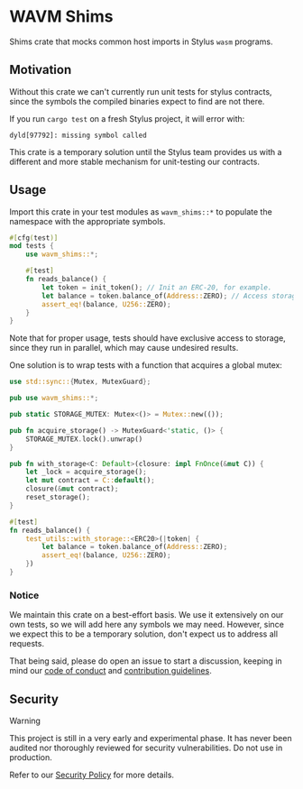 # WAVM Shims

Shims crate that mocks common host imports in Stylus `wasm` programs.

## Motivation

Without this crate we can't currently run unit tests for stylus contracts,
since the symbols the compiled binaries expect to find are not there.

If you run `cargo test` on a fresh Stylus project, it will error with:

    dyld[97792]: missing symbol called

This crate is a temporary solution until the Stylus team provides us with a
different and more stable mechanism for unit-testing our contracts.

## Usage

Import this crate in your test modules as `wavm_shims::*` to populate the
namespace with the appropriate symbols.

```rust
#[cfg(test)]
mod tests {
    use wavm_shims::*;

    #[test]
    fn reads_balance() {
        let token = init_token(); // Init an ERC-20, for example.
        let balance = token.balance_of(Address::ZERO); // Access storage.
        assert_eq!(balance, U256::ZERO);
    }
}
```

Note that for proper usage, tests should have exclusive access to storage,
since they run in parallel, which may cause undesired results.

One solution is to wrap tests with a function that acquires a global mutex:

```rust
use std::sync::{Mutex, MutexGuard};

pub use wavm_shims::*;

pub static STORAGE_MUTEX: Mutex<()> = Mutex::new(());

pub fn acquire_storage() -> MutexGuard<'static, ()> {
    STORAGE_MUTEX.lock().unwrap()
}

pub fn with_storage<C: Default>(closure: impl FnOnce(&mut C)) {
    let _lock = acquire_storage();
    let mut contract = C::default();
    closure(&mut contract);
    reset_storage();
}

#[test]
fn reads_balance() {
    test_utils::with_storage::<ERC20>(|token| {
        let balance = token.balance_of(Address::ZERO);
        assert_eq!(balance, U256::ZERO);
    })
}
```

### Notice

We maintain this crate on a best-effort basis. We use it extensively on our own
tests, so we will add here any symbols we may need. However, since we expect
this to be a temporary solution, don't expect us to address all requests.

That being said, please do open an issue to start a discussion, keeping in mind
our [code of conduct] and [contribution guidelines].

[code of conduct]: ../../CODE_OF_CONDUCT.md
[contribution guidelines]: ../../CONTRIBUTING.md

## Security

> [!WARNING]
> This project is still in a very early and experimental phase. It has never
> been audited nor thoroughly reviewed for security vulnerabilities. Do not use
> in production.

Refer to our [Security Policy](../../SECURITY.md) for more details.
